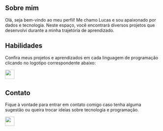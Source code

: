 ## Sobre mim


Olá, seja bem-vindo ao meu perfil! Me chamo Lucas e sou apaixonado por dados e tecnologia. Neste espaço, você encontrará diversos projetos que desenvolvi durante a minha trajetória de aprendizado.

## Habilidades

Confira meus projetos e aprendizados em cada linguagem de programação clicando no logotipo correspondente abaixo:

<a href="https://github.com/lucasferreira-lf00/python"><img align="left" width=30 src="https://s3.dualstack.us-east-2.amazonaws.com/pythondotorg-assets/media/community/logos/python-logo-only.png"></a><br><br>


## Contato
Fique à vontade para entrar em contato comigo caso tenha alguma sugestão ou queira trocar ideias sobre tecnologia e programação.

<a href="https://linkedin.com/in/lucasferreira-lf00"><img align="left" width=30 src="https://content.linkedin.com/content/dam/me/brand/en-us/brand-home/logos/In-Blue-Logo.png.original.png"></a><br><br>
